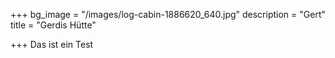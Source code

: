 +++
bg_image = "/images/log-cabin-1886620_640.jpg"
description = "Gert"
title = "Gerdis Hütte"

+++
Das ist ein Test